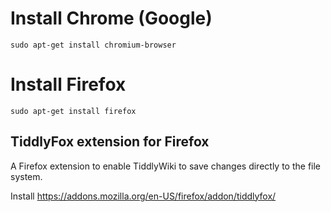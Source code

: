 Install Chrome (Google)
=======================

    sudo apt-get install chromium-browser
    
    

Install Firefox
===============

    sudo apt-get install firefox



TiddlyFox extension for Firefox
-------------------------------

A Firefox extension to enable TiddlyWiki to save changes directly to the file system.

Install <https://addons.mozilla.org/en-US/firefox/addon/tiddlyfox/>

